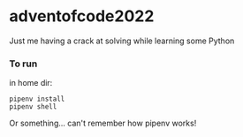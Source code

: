 # adventofcode2022

Just me having a crack at solving while learning some Python

### To run

in home dir:

```
pipenv install
pipenv shell
```

Or something... can't remember how pipenv works!
